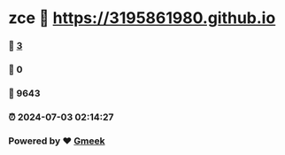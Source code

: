 # zce :link: https://3195861980.github.io 
### :page_facing_up: [3](https://3195861980.github.io/tag.html) 
### :speech_balloon: 0 
### :hibiscus: 9643 
### :alarm_clock: 2024-07-03 02:14:27 
### Powered by :heart: [Gmeek](https://github.com/Meekdai/Gmeek)
